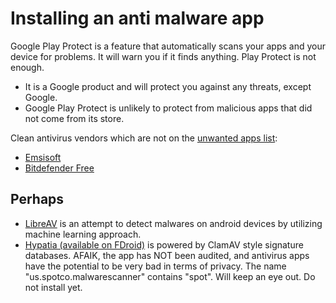 # Installing an anti malware app

Google Play Protect is a feature that automatically scans your apps and your device for problems. It will warn you if it finds anything. Play Protect is not enough. 

* It is a Google product and will protect you against any threats, except Google.
* Google Play Protect is unlikely to protect from malicious apps that did not come from its store.

Clean antivirus vendors which are not on the [unwanted apps list](../services/unwanted-apps.md):

* [Emsisoft](https://www.emsisoft.com)
* [Bitdefender Free](https://www.bitdefender.com/solutions/free.html)

## Perhaps

* [LibreAV](https://github.com/projectmatris/antimalwareapp) is an attempt to detect malwares on android devices by utilizing machine learning approach.
* [Hypatia (available on FDroid)](https://f-droid.org/packages/us.spotco.malwarescanner/) is powered by ClamAV style signature databases. AFAIK, the app has NOT been audited, and antivirus apps have the potential to be very bad in terms of privacy. The name "us.spotco.malwarescanner" contains "spot". Will keep an eye out. Do not install yet.

